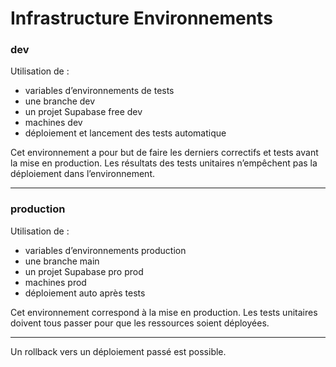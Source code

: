 # Infrastructure Environnements

### **dev**

Utilisation de :
- variables d’environnements de tests
- une branche dev
- un projet Supabase free dev
- machines dev
- déploiement et lancement des tests automatique

Cet environnement a pour but de faire les derniers correctifs et tests avant la mise en production. Les résultats des tests unitaires n’empêchent pas la déploiement dans l’environnement.

---

### **production**

Utilisation de :
- variables d’environnements production
- une branche main
- un projet Supabase pro prod
- machines prod
- déploiement auto après tests

Cet environnement correspond à la mise en production. Les tests unitaires doivent tous passer pour que les ressources soient déployées.

---

Un rollback vers un déploiement passé est possible.